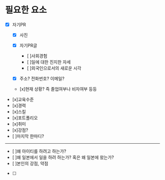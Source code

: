 # 필요한 요소

- [x] 자기PR

  - [x] 사진
  - [x] 자기PR글

    - [ ]사회경험
    - [ ]일에 대한 진지한 자세
    - [ ]외국인으로서의 새로운 시각

  - [x] 주소? 전화번호? 이메일?
  - [x]현재 상황? 즉 졸업여부나 비자여부 등등

- [x]교육수준
- [x]경력
- [x]스킬
- [x]포트폴리오
- [x]취미
- [x]강점?
- [ ]마지막 한마디?

---

- [ ]왜 아이티를 하려고 하는가?
- [ ]왜 일본에서 일을 하려 하는가? 혹은 왜 일본에 왔는가?
- [ ]본인의 강점, 약점
- [ ]

